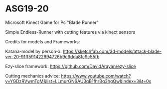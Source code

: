 # ASG19-20
Microsoft Kinect Game for Pc "Blade Runner"

Simple Endless-Runner with cutting features via kinect sensors

Credits for models and Frameworks:

Katana-model by person-x:
https://sketchfab.com/3d-models/attack-blade-ver-20-91ff591422694726b9c6dda8fc9c55fb

Ezy-slice framework:
https://github.com/DavidArayan/ezy-slice

Cutting mechanics advice:
https://www.youtube.com/watch?v=YGDzRVwmTgM&list=LLmurGN6AU3qB1fhrBq3hgQw&index=3&t=0s
